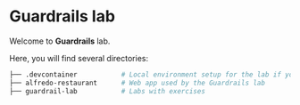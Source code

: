 #  Guardrails lab

Welcome to **Guardrails** lab.

Here, you will find several directories: 

```bash 
├── .devcontainer           # Local environment setup for the lab if you use VS code devcontainers 
├── alfredo-restaurant      # Web app used by the Guardrails lab
├── guardrail-lab           # Labs with exercises
```


